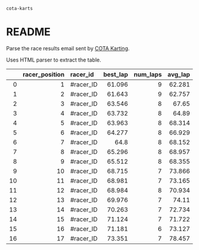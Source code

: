 `cota-karts`
# README

Parse the race results email sent by [COTA Karting](https://circuitoftheamericas.com/karting/).

Uses HTML parser to extract the table.

|    |   racer_position | racer_id          |   best_lap |   num_laps |   avg_lap |    gap |   pro_skill |
|---:|-----------------:|:------------------|-----------:|-----------:|----------:|-------:|------------:|
|  0 |                1 | #racer_ID |     61.096 |          9 |    62.281 |  0     |        1742 |
|  1 |                2 | #racer_ID |     61.643 |          9 |    62.757 |  0.547 |        1554 |
|  2 |                3 | #racer_ID |     63.546 |          8 |    67.65  |  2.45  |        1335 |
|  3 |                4 | #racer_ID |     63.732 |          8 |    64.89  |  2.636 |        1310 |
|  4 |                5 | #racer_ID |     63.963 |          8 |    68.314 |  2.867 |        1290 |
|  5 |                6 | #racer_ID |     64.277 |          8 |    66.929 |  3.181 |        1456 |
|  6 |                7 | #racer_ID |     64.8   |          8 |    68.152 |  3.704 |        1250 |
|  7 |                8 | #racer_ID |     65.296 |          8 |    68.957 |  4.2   |        1230 |
|  8 |                9 | #racer_ID |     65.512 |          8 |    68.355 |  4.416 |        1256 |
|  9 |               10 | #racer_ID |     68.715 |          7 |    73.866 |  7.619 |        1190 |
| 10 |               11 | #racer_ID |     68.981 |          7 |    73.165 |  7.885 |        1170 |
| 11 |               12 | #racer_ID |     68.984 |          8 |    70.934 |  7.888 |        1132 |
| 12 |               13 | #racer_ID |     69.976 |          7 |    74.11  |  8.88  |        1064 |
| 13 |               14 | #racer_ID |     70.263 |          7 |    72.734 |  9.167 |        1113 |
| 14 |               15 | #racer_ID |     71.124 |          7 |    71.722 | 10.028 |        1093 |
| 15 |               16 | #racer_ID |     71.181 |          6 |    73.127 | 10.085 |        1073 |
| 16 |               17 | #racer_ID |     73.351 |          7 |    78.457 | 12.255 |        1053 |